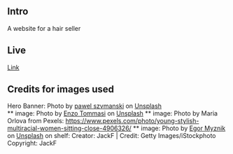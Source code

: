 ## Intro

A website for a hair seller

## Live

[Link](https://hairbya.gtsb.io/)

## Credits for images used

Hero Banner: Photo by <a href="https://unsplash.com/@szvmanski?utm_source=unsplash&utm_medium=referral&utm_content=creditCopyText">pawel szvmanski</a> on <a href="https://unsplash.com/s/photos/wig?utm_source=unsplash&utm_medium=referral&utm_content=creditCopyText">Unsplash</a>
<br/>
** image: Photo by <a href="https://unsplash.com/@11x11?utm_source=unsplash&utm_medium=referral&utm_content=creditCopyText">Enzo Tommasi</a> on <a href="https://unsplash.com/s/photos/wig?utm_source=unsplash&utm_medium=referral&utm_content=creditCopyText">Unsplash</a>
** image: Photo by Maria Orlova from Pexels: https://www.pexels.com/photo/young-stylish-multiracial-women-sitting-close-4906326/
\*\* image: Photo by <a href="https://unsplash.com/@vonshnauzer?utm_source=unsplash&utm_medium=referral&utm_content=creditCopyText">Egor Myznik</a> on <a href="https://unsplash.com/s/photos/wig?utm_source=unsplash&utm_medium=referral&utm_content=creditCopyText">Unsplash</a>
on shelf: Creator: JackF | Credit: Getty Images/iStockphoto
Copyright: JackF
